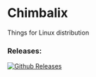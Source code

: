 # Chimbalix
Things for Linux distribution

### Releases:

[![Github Releases](https://img.shields.io/github/downloads/Shedou/Chimbalix/total.svg)](https://github.com/Shedou/Chimbalix/releases)

